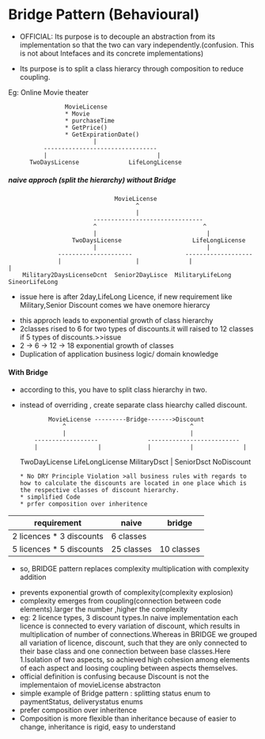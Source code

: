 # Bridge Pattern (Behavioural)

- OFFICIAL: Its purpose is to decouple an abstraction from its implementation so that the two can vary independently.(confusion. This is not about Intefaces and its concrete implementations)

* Its purpose is to split a class hierarcy through composition to reduce coupling.

Eg: Online Movie theater

                    MovieLicense
                    * Movie
                    * purchaseTime
                    * GetPrice()
                    * GetExpirationDate()
                            |
              --------------------------------
              |                               |
          TwoDaysLicense              LifeLongLicense

##### naive approch (split the hierarchy) without Bridge

                                  MovieLicense
                                        ^
                                        |
                            -------------------------------
                            ^                              ^
                            |                               |
                      TwoDaysLicense                    LifeLongLicense
                            |                               |
                  ---------------------               -------------------
                  |                     |              |                  |
        Military2DaysLicenseDcnt  Senior2DayLisce  MilitaryLifeLong   SineorLifeLong

- issue here is after 2day,LifeLong Licence, if new requirement like Military,Senior Discount comes we have onemore hierarcy

* this approch leads to exponential growth of class hierarchy
* 2classes rised to 6 for two types of discounts.it will raised to 12 classes if 5 types of discounts.>>issue
* 2 -> 6 -> 12 -> 18 exponential growth of classes
* Duplication of application business logic/ domain knowledge

#### With Bridge

- according to this, you have to split class hierarchy in two.

* instead of overriding , create separate class hiearchy called discount.

              MovieLicense ---------Bridge------->Discount
                  ^                                   ^
                  |                                   |
          ------------------              --------------------------
          |                 |             |           |              |

  TwoDayLicense LifeLongLicense MilitaryDsct | SeniorDsct
  NoDiscount

      * No DRY Principle Violation >all business rules with regards to how to calculate the discounts are located in one place which is the respective classes of discount hierarchy.
      * simplified Code
      * prfer composition over inheritence

| requirement               | naive      | bridge     |
| ------------------------- | ---------- | ---------- |
| 2 licences \* 3 discounts | 6 classes  |
| 5 licences \* 5 discounts | 25 classes | 10 classes |

- so, BRIDGE pattern replaces complexity multiplication with complexity addition

* prevents exponential growth of complexity(complexity explosion)
* complexity emerges from coupling(connection between code elements).larger the number ,higher the complexity
* eg: 2 licence types, 3 discount types.In naive implementation each licence is connected to every variation of discount, which results in multiplication of number of connections.Whereas in BRIDGE we grouped all variation of licence, discount, such that they are only connected to their base class and one connection between base classes.Here 1.Isolation of two aspects, so achieved high cohesion among elements of each aspect and loosing coupling between aspects themselves.
* official definition is confusing because Discount is not the implementaion of movieLicense abstracton
* simple example of Bridge pattern : splitting status enum to paymentStatus, deliverystatus enums
* prefer composition over inheritence
* Composition is more flexible than inheritance because of easier to change, inheritance is rigid, easy to understand
